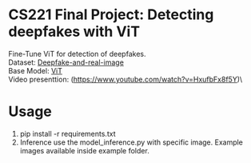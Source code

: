 # CS221 Final Project: Detecting deepfakes with ViT

Fine-Tune ViT for detection of deepfakes. \
Dataset: [Deepfake-and-real-image](https://huggingface.co/datasets/JamieWithofs/Deepfake-and-real-image)\
Base Model: [ViT](google/vit-base-patch16-224-in21)\
Video presenttion: (https://www.youtube.com/watch?v=HxufbFx8f5Y)\

# Usage 
1. pip install -r requirements.txt
2. Inference use the model_inference.py with specific image. Example images available inside example folder. 
   
